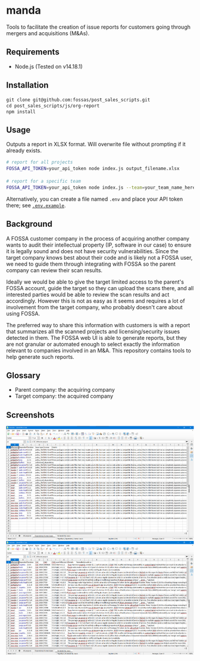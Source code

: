 # manda

Tools to facilitate the creation of issue reports for customers going through mergers and acquisitions (M&As).

## Requirements

* Node.js (Tested on v14.18.1)

## Installation

```
git clone git@github.com:fossas/post_sales_scripts.git
cd post_sales_scripts/js/org-report
npm install
```

## Usage

Outputs a report in XLSX format. Will overwrite file without prompting if it already exists.

```bash
# report for all projects
FOSSA_API_TOKEN=your_api_token node index.js output_filename.xlsx

# report for a specific team
FOSSA_API_TOKEN=your_api_token node index.js --team=your_team_name_here output_filename.xlsx
```

Alternatively, you can create a file named `.env` and place your API token there; see [`.env.example`](./.env.example).

## Background

A FOSSA customer company in the process of acquiring another company wants to audit their intellectual property (IP, software in our case) to ensure it is legally sound and does not have security vulnerabilities. Since the target company knows best about their code and is likely not a FOSSA user, we need to guide them through integrating with FOSSA so the parent company can review their scan results.

Ideally we would be able to give the target limited access to the parent's FOSSA account, guide the target so they can upload the scans there, and all interested parties would be able to review the scan results and act accordingly. However this is not as easy as it seems and requires a lot of involvement from the target company, who probably doesn't care about using FOSSA.

The preferred way to share this information with customers is with a report that summarizes all the scanned projects and licensing/security issues detected in them. The FOSSA web UI is able to generate reports, but they are not granular or automated enough to select exactly the information relevant to companies involved in an M&A. This repository contains tools to help generate such reports.

## Glossary

* Parent company: the acquiring company
* Target company: the acquired company

## Screenshots

![](screenshot-compliance.png)
![](screenshot-vulns.png)
